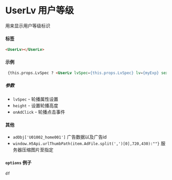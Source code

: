 # UserLv 用户等级
用来显示用户等级标识
#### 标签
```html
<UserLv></UserLv>
```
#### 示例

```html
 {this.props.LvSpec ? <UserLv lvSpec={this.props.LvSpec} lv={myExp} sex={post.Sex}/> : null}
```

##### 参数

* `lvSpec` - 轮播属性设置
* `height` - 设置轮播高度
* `onAdClick` - 轮播点击事件

#### 其他

* `adObj['U01002_home001']` 广告数据以及广告id
* `window.H5Api.urlThumbPath(item.AdFile.split(',')[0],720,430):""}` 服务器压缩图片至指定

#### `options` 例子
```js
df
```